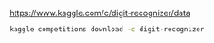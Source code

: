 https://www.kaggle.com/c/digit-recognizer/data

```bash
kaggle competitions download -c digit-recognizer
```
